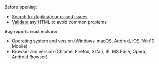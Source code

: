 Before opening:

- [Search for duplicate or closed issues](../../../../issues)
- [Validate](https://html5.validator.nu/) any HTML to avoid common problems

Bug reports must include:

- Operating system and version (Windows, macOS, Android, iOS, Win10 Mobile)
- Browser and version (Chrome, Firefox, Safari, IE, MS Edge, Opera, Android Browser)